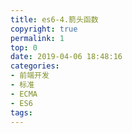 ```yaml
---
title: es6-4.箭头函数
copyright: true
permalink: 1
top: 0
date: 2019-04-06 18:48:16
categories:
- 前端开发
- 标准
- ECMA
- ES6
tags:
---
```

